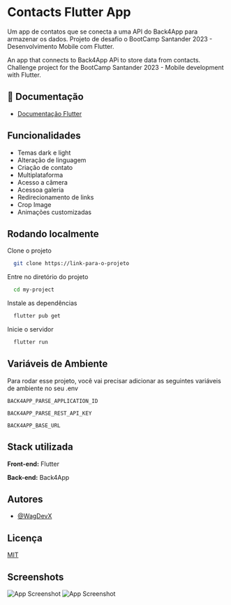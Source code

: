 # Contacts Flutter App

Um app de contatos que se conecta a uma API do Back4App para armazenar os dados.
Projeto de desafio o BootCamp Santander 2023 - Desenvolvimento Mobile com Flutter.

An app that connects to Back4App APi to store data from contacts.
Challenge project for the BootCamp Santander 2023 - Mobile development with Flutter.

## 📃 Documentação
- [Documentação Flutter](https://docs.flutter.dev/)




## Funcionalidades

- Temas dark e light
- Alteração de linguagem
- Criação de contato
- Multiplataforma
- Acesso a câmera
- Acessoa galeria
- Redirecionamento de links
- Crop Image
- Animações customizadas

## Rodando localmente

Clone o projeto

```bash
  git clone https://link-para-o-projeto
```

Entre no diretório do projeto

```bash
  cd my-project
```

Instale as dependências

```bash
  flutter pub get
```

Inicie o servidor

```bash
  flutter run
```


## Variáveis de Ambiente

Para rodar esse projeto, você vai precisar adicionar as seguintes variáveis de ambiente no seu .env

`BACK4APP_PARSE_APPLICATION_ID`

`BACK4APP_PARSE_REST_API_KEY`

`BACK4APP_BASE_URL`


## Stack utilizada

**Front-end:** Flutter

**Back-end:** Back4App


## Autores

- [@WagDevX](https://github.com/WagDevX)


## Licença

[MIT](https://choosealicense.com/licenses/mit/)


## Screenshots

![App Screenshot](https://i.imgur.com/WJpjCob.jpg)
![App Screenshot](https://i.imgur.com/GYRLMNp.jpg)
